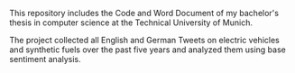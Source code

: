 This repository includes the Code and Word Document of my bachelor's thesis in computer science at the Technical University of Munich. 

The project collected all English and German Tweets on electric vehicles and synthetic fuels over the past five years and analyzed them
using base sentiment analysis.
